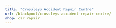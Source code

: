 ```yaml
---
title: "Crossleys Accident Repair Centre"
url: /blackpool/crossleys-accident-repair-centre/
shop: car repair
---
```

